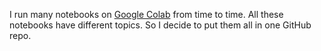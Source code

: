 I run many notebooks on [Google Colab](https://colab.research.google.com/) from time to time. All these notebooks have different topics. So I decide to put them all in one GitHub repo.